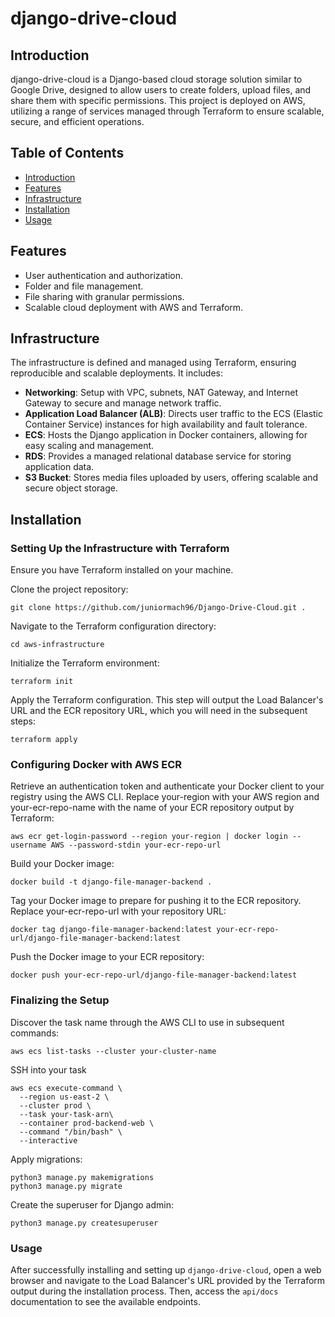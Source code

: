 # django-drive-cloud

## Introduction

django-drive-cloud is a Django-based cloud storage solution similar to Google Drive, designed to allow users to create folders, upload files, and share them with specific permissions. This project is deployed on AWS, utilizing a range of services managed through Terraform to ensure scalable, secure, and efficient operations.

## Table of Contents

- [Introduction](#introduction)
- [Features](#features)
- [Infrastructure](#infrastructure)
- [Installation](#installation)
- [Usage](#usage)


## Features

- User authentication and authorization.
- Folder and file management.
- File sharing with granular permissions.
- Scalable cloud deployment with AWS and Terraform.

## Infrastructure

The infrastructure is defined and managed using Terraform, ensuring reproducible and scalable deployments. It includes:

- **Networking**: Setup with VPC, subnets, NAT Gateway, and Internet Gateway to secure and manage network traffic.
- **Application Load Balancer (ALB)**: Directs user traffic to the ECS (Elastic Container Service) instances for high availability and fault tolerance.
- **ECS**: Hosts the Django application in Docker containers, allowing for easy scaling and management.
- **RDS**: Provides a managed relational database service for storing application data.
- **S3 Bucket**: Stores media files uploaded by users, offering scalable and secure object storage.

## Installation

### Setting Up the Infrastructure with Terraform
Ensure you have Terraform installed on your machine.

Clone the project repository:
```
git clone https://github.com/juniormach96/Django-Drive-Cloud.git .
```

Navigate to the Terraform configuration directory:
```
cd aws-infrastructure
```

Initialize the Terraform environment:
```
terraform init
```

Apply the Terraform configuration. This step will output the Load Balancer's URL and the ECR repository URL, which you will need in the subsequent steps:
```
terraform apply
```

### Configuring Docker with AWS ECR
Retrieve an authentication token and authenticate your Docker client to your registry using the AWS CLI. Replace your-region with your AWS region and your-ecr-repo-name with the name of your ECR repository output by Terraform:

```
aws ecr get-login-password --region your-region | docker login --username AWS --password-stdin your-ecr-repo-url
```

Build your Docker image:
```
docker build -t django-file-manager-backend .
```

Tag your Docker image to prepare for pushing it to the ECR repository. Replace your-ecr-repo-url with your repository URL:

```
docker tag django-file-manager-backend:latest your-ecr-repo-url/django-file-manager-backend:latest
```

Push the Docker image to your ECR repository:
```
docker push your-ecr-repo-url/django-file-manager-backend:latest
```

### Finalizing the Setup
Discover the task name through the AWS CLI to use in subsequent commands:

```
aws ecs list-tasks --cluster your-cluster-name
```

SSH into your task
```
aws ecs execute-command \
  --region us-east-2 \
  --cluster prod \
  --task your-task-arn\
  --container prod-backend-web \
  --command "/bin/bash" \
  --interactive
```

Apply migrations:

```
python3 manage.py makemigrations
python3 manage.py migrate
```

Create the superuser for Django admin:
```
python3 manage.py createsuperuser
```


### Usage

After successfully installing and setting up `django-drive-cloud`, open a web browser and navigate to the Load Balancer's URL provided by the Terraform output during the installation process. Then, access the `api/docs` documentation to see the available endpoints.
